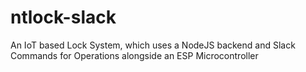 # ntlock-slack
An IoT based Lock System, which uses a NodeJS backend and Slack Commands for Operations alongside an ESP Microcontroller
